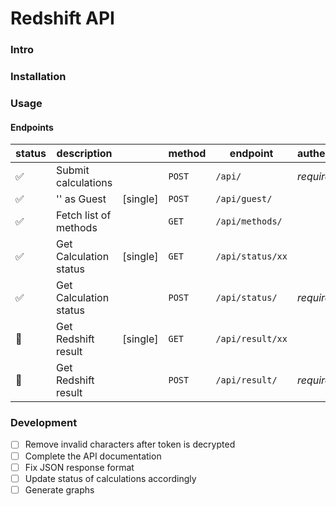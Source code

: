# Redshift API

### Intro

### Installation

### Usage

#### Endpoints

| status                    | description             |           | method  | endpoint          | authentication |
| ------------------------- | ----------------------  | --------- | ------- | ----------------- | -------------- |
|   :white_check_mark:      | Submit calculations     |           | `POST`  | ```/api/```             | *required*   |
|   :white_check_mark:      | '' as Guest             | [single]  | `POST`  | ```/api/guest/```       |                |
|   :white_check_mark:      | Fetch list of methods   |           | `GET`   | ```/api/methods/```     |                |
|   :white_check_mark:      | Get Calculation status  | [single]  | `GET`   | ```/api/status/xx```    |                |
|   :white_check_mark:      | Get Calculation status  |           | `POST`  | ```/api/status/```      | *required*   |
|   :black_square_button:   | Get Redshift result     | [single]  | `GET`   | ```/api/result/xx```   |                |
|   :black_square_button:   | Get Redshift result     |           | `POST`  | ```/api/result/```      | *required*   |

### Development
- [ ] Remove invalid characters after token is decrypted
- [ ] Complete the API documentation
- [ ] Fix JSON response format
- [ ] Update status of calculations accordingly
- [ ] Generate graphs
